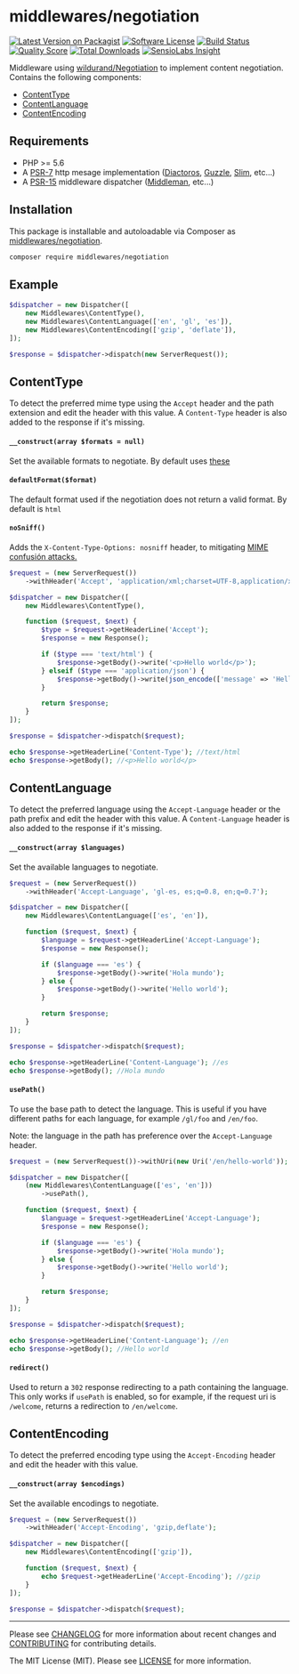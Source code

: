 # middlewares/negotiation

[![Latest Version on Packagist][ico-version]][link-packagist]
[![Software License][ico-license]](LICENSE)
[![Build Status][ico-travis]][link-travis]
[![Quality Score][ico-scrutinizer]][link-scrutinizer]
[![Total Downloads][ico-downloads]][link-downloads]
[![SensioLabs Insight][ico-sensiolabs]][link-sensiolabs]

Middleware using [wildurand/Negotiation](https://github.com/willdurand/Negotiation) to implement content negotiation. Contains the following components:

* [ContentType](#contenttype)
* [ContentLanguage](#contentlanguage)
* [ContentEncoding](#contentencoding)

## Requirements

* PHP >= 5.6
* A [PSR-7](https://packagist.org/providers/psr/http-message-implementation) http mesage implementation ([Diactoros](https://github.com/zendframework/zend-diactoros), [Guzzle](https://github.com/guzzle/psr7), [Slim](https://github.com/slimphp/Slim), etc...)
* A [PSR-15](https://github.com/http-interop/http-middleware) middleware dispatcher ([Middleman](https://github.com/mindplay-dk/middleman), etc...)

## Installation

This package is installable and autoloadable via Composer as [middlewares/negotiation](https://packagist.org/packages/middlewares/negotiation).

```sh
composer require middlewares/negotiation
```

## Example

```php
$dispatcher = new Dispatcher([
    new Middlewares\ContentType(),
    new Middlewares\ContentLanguage(['en', 'gl', 'es']),
	new Middlewares\ContentEncoding(['gzip', 'deflate']),
]);

$response = $dispatcher->dispatch(new ServerRequest());
```

## ContentType

To detect the preferred mime type using the `Accept` header and the path extension and edit the header with this value. A `Content-Type` header is also added to the response if it's missing.

#### `__construct(array $formats = null)`

Set the available formats to negotiate. By default uses [these](src/formats.php)

#### `defaultFormat($format)`

The default format used if the negotiation does not return a valid format. By default is `html`

#### `noSniff()`

Adds the `X-Content-Type-Options: nosniff` header, to mitigating [MIME confusión attacks.](https://blog.mozilla.org/security/2016/08/26/mitigating-mime-confusion-attacks-in-firefox/)

```php
$request = (new ServerRequest())
    ->withHeader('Accept', 'application/xml;charset=UTF-8,application/xhtml+xml,text/html;q=0.9,text/plain;q=0.8');

$dispatcher = new Dispatcher([
    new Middlewares\ContentType(),

    function ($request, $next) {
        $type = $request->getHeaderLine('Accept');
        $response = new Response();

        if ($type === 'text/html') {
            $response->getBody()->write('<p>Hello world</p>');
        } elseif ($type === 'application/json') {
            $response->getBody()->write(json_encode(['message' => 'Hello world']));
        }

        return $response;
    }
]);

$response = $dispatcher->dispatch($request);

echo $response->getHeaderLine('Content-Type'); //text/html
echo $response->getBody(); //<p>Hello world</p>
```

## ContentLanguage

To detect the preferred language using the `Accept-Language` header or the path prefix and edit the header with this value. A `Content-Language` header is also added to the response if it's missing.

#### `__construct(array $languages)`

Set the available languages to negotiate.

```php
$request = (new ServerRequest())
    ->withHeader('Accept-Language', 'gl-es, es;q=0.8, en;q=0.7');

$dispatcher = new Dispatcher([
    new Middlewares\ContentLanguage(['es', 'en']),

    function ($request, $next) {
        $language = $request->getHeaderLine('Accept-Language');
        $response = new Response();

        if ($language === 'es') {
            $response->getBody()->write('Hola mundo');
        } else {
            $response->getBody()->write('Hello world');
        }

        return $response;
    }
]);

$response = $dispatcher->dispatch($request);

echo $response->getHeaderLine('Content-Language'); //es
echo $response->getBody(); //Hola mundo
```

#### `usePath()`

To use the base path to detect the language. This is useful if you have different paths for each language, for example `/gl/foo` and `/en/foo`. 

Note: the language in the path has preference over the `Accept-Language` header.

```php
$request = (new ServerRequest())->withUri(new Uri('/en/hello-world'));

$dispatcher = new Dispatcher([
    (new Middlewares\ContentLanguage(['es', 'en']))
        ->usePath(),

    function ($request, $next) {
        $language = $request->getHeaderLine('Accept-Language');
        $response = new Response();

        if ($language === 'es') {
            $response->getBody()->write('Hola mundo');
        } else {
            $response->getBody()->write('Hello world');
        }

        return $response;
    }
]);

$response = $dispatcher->dispatch($request);

echo $response->getHeaderLine('Content-Language'); //en
echo $response->getBody(); //Hello world
```

#### `redirect()`

Used to return a `302` response redirecting to a path containing the language. This only works if `usePath` is enabled, so for example, if the request uri is `/welcome`, returns a redirection to `/en/welcome`.


## ContentEncoding

To detect the preferred encoding type using the `Accept-Encoding` header and edit the header with this value.

#### `__construct(array $encodings)`

Set the available encodings to negotiate.

```php
$request = (new ServerRequest())
    ->withHeader('Accept-Encoding', 'gzip,deflate');

$dispatcher = new Dispatcher([
    new Middlewares\ContentEncoding(['gzip']),

    function ($request, $next) {
        echo $request->getHeaderLine('Accept-Encoding'); //gzip
    }
]);

$response = $dispatcher->dispatch($request);
```

---

Please see [CHANGELOG](CHANGELOG.md) for more information about recent changes and [CONTRIBUTING](CONTRIBUTING.md) for contributing details.

The MIT License (MIT). Please see [LICENSE](LICENSE) for more information.

[ico-version]: https://img.shields.io/packagist/v/middlewares/negotiation.svg?style=flat-square
[ico-license]: https://img.shields.io/badge/license-MIT-brightgreen.svg?style=flat-square
[ico-travis]: https://img.shields.io/travis/middlewares/negotiation/master.svg?style=flat-square
[ico-scrutinizer]: https://img.shields.io/scrutinizer/g/middlewares/negotiation.svg?style=flat-square
[ico-downloads]: https://img.shields.io/packagist/dt/middlewares/negotiation.svg?style=flat-square
[ico-sensiolabs]: https://img.shields.io/sensiolabs/i/c737d5a3-6458-4030-b2d8-94adf47ab507.svg?style=flat-square

[link-packagist]: https://packagist.org/packages/middlewares/negotiation
[link-travis]: https://travis-ci.org/middlewares/negotiation
[link-scrutinizer]: https://scrutinizer-ci.com/g/middlewares/negotiation
[link-downloads]: https://packagist.org/packages/middlewares/negotiation
[link-sensiolabs]: https://insight.sensiolabs.com/projects/c737d5a3-6458-4030-b2d8-94adf47ab507
